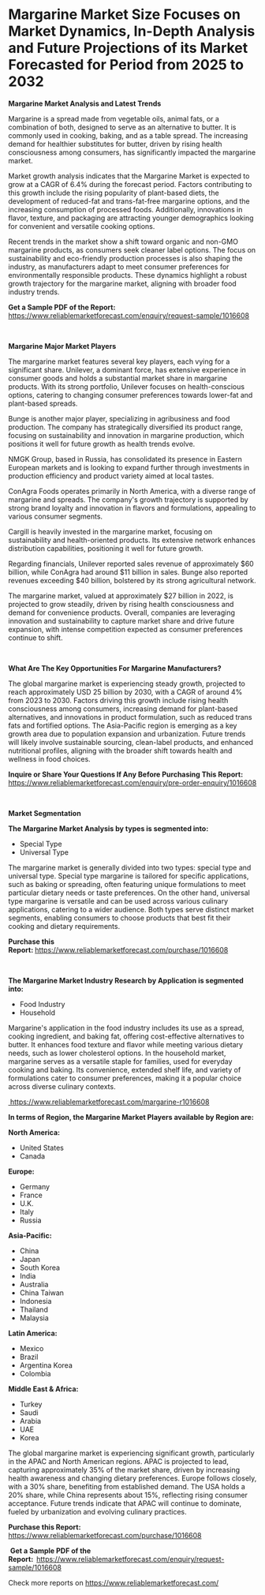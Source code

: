 <p><h1>Margarine Market Size Focuses on Market Dynamics, In-Depth Analysis and Future Projections of its Market Forecasted for Period from 2025 to 2032</h1></p><p><strong>Margarine Market Analysis and Latest Trends</strong></p>
<p><p>Margarine is a spread made from vegetable oils, animal fats, or a combination of both, designed to serve as an alternative to butter. It is commonly used in cooking, baking, and as a table spread. The increasing demand for healthier substitutes for butter, driven by rising health consciousness among consumers, has significantly impacted the margarine market.</p><p>Market growth analysis indicates that the Margarine Market is expected to grow at a CAGR of 6.4% during the forecast period. Factors contributing to this growth include the rising popularity of plant-based diets, the development of reduced-fat and trans-fat-free margarine options, and the increasing consumption of processed foods. Additionally, innovations in flavor, texture, and packaging are attracting younger demographics looking for convenient and versatile cooking options.</p><p>Recent trends in the market show a shift toward organic and non-GMO margarine products, as consumers seek cleaner label options. The focus on sustainability and eco-friendly production processes is also shaping the industry, as manufacturers adapt to meet consumer preferences for environmentally responsible products. These dynamics highlight a robust growth trajectory for the margarine market, aligning with broader food industry trends.</p></p>
<p><strong>Get a Sample PDF of the Report:&nbsp;</strong> <a href="https://www.reliablemarketforecast.com/enquiry/request-sample/1016608?utm_campaign=2456&utm_medium=2&utm_source=Github&utm_content=ia&utm_term=07042025&utm_id=margarine">https://www.reliablemarketforecast.com/enquiry/request-sample/1016608</a></p>
<p>&nbsp;</p>
<p><strong>Margarine Major Market Players</strong></p>
<p><p>The margarine market features several key players, each vying for a significant share. Unilever, a dominant force, has extensive experience in consumer goods and holds a substantial market share in margarine products. With its strong portfolio, Unilever focuses on health-conscious options, catering to changing consumer preferences towards lower-fat and plant-based spreads. </p><p>Bunge is another major player, specializing in agribusiness and food production. The company has strategically diversified its product range, focusing on sustainability and innovation in margarine production, which positions it well for future growth as health trends evolve. </p><p>NMGK Group, based in Russia, has consolidated its presence in Eastern European markets and is looking to expand further through investments in production efficiency and product variety aimed at local tastes. </p><p>ConAgra Foods operates primarily in North America, with a diverse range of margarine and spreads. The company's growth trajectory is supported by strong brand loyalty and innovation in flavors and formulations, appealing to various consumer segments. </p><p>Cargill is heavily invested in the margarine market, focusing on sustainability and health-oriented products. Its extensive network enhances distribution capabilities, positioning it well for future growth.</p><p>Regarding financials, Unilever reported sales revenue of approximately $60 billion, while ConAgra had around $11 billion in sales. Bunge also reported revenues exceeding $40 billion, bolstered by its strong agricultural network.</p><p>The margarine market, valued at approximately $27 billion in 2022, is projected to grow steadily, driven by rising health consciousness and demand for convenience products. Overall, companies are leveraging innovation and sustainability to capture market share and drive future expansion, with intense competition expected as consumer preferences continue to shift.</p></p>
<p>&nbsp;</p>
<p><strong>What Are The Key Opportunities For Margarine Manufacturers?</strong></p>
<p><p>The global margarine market is experiencing steady growth, projected to reach approximately USD 25 billion by 2030, with a CAGR of around 4% from 2023 to 2030. Factors driving this growth include rising health consciousness among consumers, increasing demand for plant-based alternatives, and innovations in product formulation, such as reduced trans fats and fortified options. The Asia-Pacific region is emerging as a key growth area due to population expansion and urbanization. Future trends will likely involve sustainable sourcing, clean-label products, and enhanced nutritional profiles, aligning with the broader shift towards health and wellness in food choices.</p></p>
<p><strong>Inquire or Share Your Questions If Any Before Purchasing This Report:</strong> <a href="https://www.reliablemarketforecast.com/enquiry/pre-order-enquiry/1016608?utm_campaign=2456&utm_medium=2&utm_source=Github&utm_content=ia&utm_term=07042025&utm_id=margarine">https://www.reliablemarketforecast.com/enquiry/pre-order-enquiry/1016608</a></p>
<p>&nbsp;</p>
<p><strong>Market Segmentation</strong></p>
<p><strong>The Margarine Market Analysis by types is segmented into:</strong></p>
<p><ul><li>Special Type</li><li>Universal Type</li></ul></p>
<p><p>The margarine market is generally divided into two types: special type and universal type. Special type margarine is tailored for specific applications, such as baking or spreading, often featuring unique formulations to meet particular dietary needs or taste preferences. On the other hand, universal type margarine is versatile and can be used across various culinary applications, catering to a wider audience. Both types serve distinct market segments, enabling consumers to choose products that best fit their cooking and dietary requirements.</p></p>
<p><strong>Purchase this Report:&nbsp;</strong><a href="https://www.reliablemarketforecast.com/purchase/1016608?utm_campaign=2456&utm_medium=2&utm_source=Github&utm_content=ia&utm_term=07042025&utm_id=margarine">https://www.reliablemarketforecast.com/purchase/1016608</a></p>
<p>&nbsp;</p>
<p><strong>The Margarine Market Industry Research by Application is segmented into:</strong></p>
<p><ul><li>Food Industry</li><li>Household</li></ul></p>
<p><p>Margarine's application in the food industry includes its use as a spread, cooking ingredient, and baking fat, offering cost-effective alternatives to butter. It enhances food texture and flavor while meeting various dietary needs, such as lower cholesterol options. In the household market, margarine serves as a versatile staple for families, used for everyday cooking and baking. Its convenience, extended shelf life, and variety of formulations cater to consumer preferences, making it a popular choice across diverse culinary contexts.</p></p>
<p><a href="https://www.reliablemarketforecast.com/margarine-r1016608?utm_campaign=2456&utm_medium=2&utm_source=Github&utm_content=ia&utm_term=07042025&utm_id=margarine">&nbsp;https://www.reliablemarketforecast.com/margarine-r1016608</a></p>
<p><strong>In terms of Region, the Margarine Market Players available by Region are:</strong></p>
<p>
    <p> <strong> North America: </strong>
        <ul>
            <li>United States</li>
            <li>Canada</li>
        </ul>
        </p> 
    <p> <strong> Europe: </strong>
        <ul>
            <li>Germany</li>
            <li>France</li>
            <li>U.K.</li>
            <li>Italy</li>
            <li>Russia</li>
        </ul>
        </p> 
    <p> <strong> Asia-Pacific: </strong>
        <ul>
            <li>China</li>
            <li>Japan</li>
            <li>South Korea</li>
            <li>India</li>
            <li>Australia</li>
            <li>China Taiwan</li>
            <li>Indonesia</li>
            <li>Thailand</li>
            <li>Malaysia</li>
        </ul>
        </p> 
    <p> <strong> Latin America: </strong>
        <ul>
            <li>Mexico</li>
            <li>Brazil</li>
            <li>Argentina Korea</li>
            <li>Colombia</li>
        </ul>
        </p> 
    <p> <strong> Middle East & Africa: </strong>
        <ul>
            <li>Turkey</li>
            <li>Saudi</li>
            <li>Arabia</li>
            <li>UAE</li>
            <li>Korea</li>
        </ul>
    </p>
    </p>
<p><p>The global margarine market is experiencing significant growth, particularly in the APAC and North American regions. APAC is projected to lead, capturing approximately 35% of the market share, driven by increasing health awareness and changing dietary preferences. Europe follows closely, with a 30% share, benefiting from established demand. The USA holds a 20% share, while China represents about 15%, reflecting rising consumer acceptance. Future trends indicate that APAC will continue to dominate, fueled by urbanization and evolving culinary practices.</p></p>
<p><strong>Purchase this Report: </strong><a href="https://www.reliablemarketforecast.com/purchase/1016608?utm_campaign=2456&utm_medium=2&utm_source=Github&utm_content=ia&utm_term=07042025&utm_id=margarine">https://www.reliablemarketforecast.com/purchase/1016608</a></p>
<p>&nbsp;<strong>Get a Sample PDF of the Report:&nbsp;&nbsp;</strong><a href="https://www.reliablemarketforecast.com/enquiry/request-sample/1016608?utm_campaign=2456&utm_medium=2&utm_source=Github&utm_content=ia&utm_term=07042025&utm_id=margarine">https://www.reliablemarketforecast.com/enquiry/request-sample/1016608</a></p>
<p><strong></strong></p>
<p>Check more reports on <a href="https://www.reliablemarketforecast.com/?utm_campaign=2456&utm_medium=2&utm_source=Github&utm_content=ia&utm_term=07042025&utm_id=margarine">https://www.reliablemarketforecast.com/</a></p>